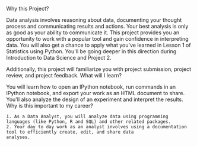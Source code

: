 Why this Project?

Data analysis involves reasoning about data, documenting your thought process and communicating results and actions. Your best analysis is only as good as your ability to communicate it. This project provides you an opportunity to work with a popular tool and gain confidence in interpreting data. You will also get a chance to apply what you've learned in Lesson 1 of Statistics using Python. You'll be going deeper in this direction during Introduction to Data Science and Project 2.

Additionally, this project will familiarize you with project submission, project review, and project feedback.
What will I learn?

You will learn how to open an IPython notebook, run commands in an IPython notebook, and export your work as an HTML document to share. You'll also analyze the design of an experiment and interpret the results.
Why is this important to my career?

    1. As a Data Analyst, you will analyze data using programming languages (like Python, R and SQL) and other related packages.
    2. Your day to day work as an analyst involves using a documentation tool to efficiently create, edit, and share data               analyses.
